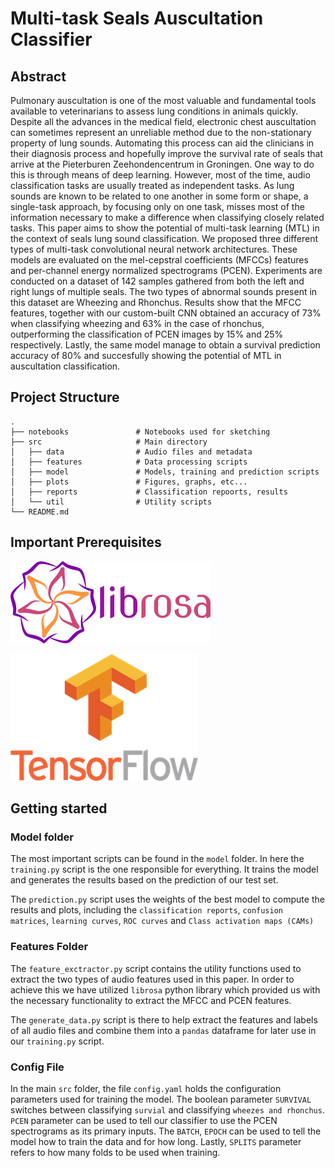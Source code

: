 # Multi-task Seals Auscultation Classifier
## Abstract
Pulmonary auscultation is one of the most valuable and fundamental tools available to veterinarians to assess lung conditions in animals quickly. Despite all the advances in the medical field, electronic chest auscultation can sometimes represent an unreliable method due to the non-stationary property of lung sounds. Automating this process can aid the clinicians in their diagnosis process and hopefully improve the survival rate of seals that arrive at the Pieterburen Zeehondencentrum in Groningen. One way to do this is through means of deep learning. However, most of the time, audio classification tasks are usually treated as independent tasks. As lung sounds are known to be related to one another in some form or shape, a single-task approach, by focusing only on one task, misses most of the information necessary to make a difference when classifying closely related tasks. This paper aims to show the potential of multi-task learning (MTL) in the context of seals lung sound classification. We proposed three different types of multi-task convolutional neural network architectures. These models are evaluated on the mel-cepstral coefficients (MFCCs) features and per-channel energy normalized spectrograms (PCEN). Experiments are conducted on a dataset of 142 samples gathered from both the left and right lungs of multiple seals. The two types of abnormal sounds present in this dataset are Wheezing and Rhonchus. Results show that the MFCC features, together with our custom-built CNN obtained an accuracy of 73\% when classifying wheezing and 63\% in the case of rhonchus, outperforming the classification of PCEN images by 15\% and 25\%  respectively. Lastly, the same model manage to obtain a survival prediction accuracy of 80\% and succesfully showing the potential of MTL in auscultation classification.

## Project Structure
    .
    ├── notebooks               # Notebooks used for sketching
    ├── src                     # Main directory
    │   ├── data                # Audio files and metadata
    │   ├── features            # Data processing scripts
    │   ├── model               # Models, training and prediction scripts
    │   ├── plots               # Figures, graphs, etc...
    │   ├── reports             # Classification repoorts, results
    │   └── util                # Utility scripts
    └── README.md

## Important Prerequisites

![librosa](logos/librosa_logo.png)

![tensorflow](logos/tensorflow_logo.png)

## Getting started

### Model folder
The most important scripts can be found in the `model` folder. In here the `training.py` script is the one responsible 
for everything. It trains the model and generates the results based on the prediction of our test set.

The `prediction.py` script uses the weights of the best model to compute the results and plots, including the 
`classification reports`, `confusion matrices`, `learning curves`, `ROC curves` and `Class activation maps (CAMs)`

### Features Folder
The `feature_exctractor.py` script contains the utility functions used to extract the two types of audio features 
used in this paper. In order to achieve this we have utilized `librosa` python library which provided us with the 
necessary functionality to extract the MFCC and PCEN features. 

The `generate_data.py` script is there to help extract the features and labels of all audio files and combine them 
into a `pandas` dataframe for later use in our `training.py` script.

### Config File
In the main `src` folder, the file `config.yaml` holds the configuration parameters used for training the
model. The boolean parameter `SURVIVAL` switches between classifying `survial` and classifying `wheezes and rhonchus`.
`PCEN` parameter can be used to tell our classifier to use the PCEN spectrograms as its primary inputs. The 
`BATCH`, `EPOCH` can be used to tell the model how to train the data and for how long. Lastly,
`SPLITS` parameter refers to how many folds to be used when training.
